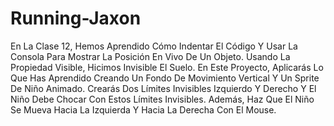 # Running-Jaxon
En La Clase 12, Hemos Aprendido Cómo Indentar El Código Y Usar La Consola Para Mostrar La Posición En Vivo De Un Objeto. Usando La Propiedad Visible, Hicimos Invisible El Suelo. En Este Proyecto, Aplicarás Lo Que Has Aprendido Creando Un Fondo De Movimiento Vertical Y Un Sprite De Niño Animado. Crearás Dos Límites Invisibles Izquierdo Y Derecho Y El Niño Debe Chocar Con Estos Límites Invisibles. Además, Haz Que El Niño Se Mueva Hacia La Izquierda Y Hacia La Derecha Con El Mouse.
